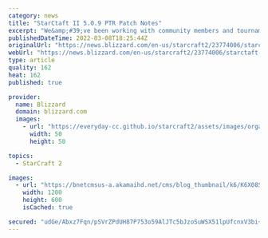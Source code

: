 ```yaml
---
category: news
title: "StarCtaft II 5.0.9 PTR Patch Notes"
excerpt: "We&amp;#39;ve been working with community members and tournament organizers to put together a Balance Patch. You can check it out on the PTR now!"
publishedDateTime: 2022-03-08T18:25:44Z
originalUrl: "https://news.blizzard.com/en-us/starcraft2/23774006/starctaft-ii-5-0-9-ptr-patch-notes"
webUrl: "https://news.blizzard.com/en-us/starcraft2/23774006/starctaft-ii-5-0-9-ptr-patch-notes"
type: article
quality: 162
heat: 162
published: true

provider:
  name: Blizzard
  domain: blizzard.com
  images:
    - url: "https://everyday-cc.github.io/starcraft2/assets/images/organizations/blizzard.com-50x50.jpg"
      width: 50
      height: 50

topics:
  - StarCraft 2

images:
  - url: "https://bnetcmsus-a.akamaihd.net/cms/blog_thumbnail/k6/K6X08SHQEVJ61519841731768.JPG"
    width: 1200
    height: 600
    isCached: true

secured: "udGe/Abxz7Fqn/pSVrZPdUH87P753o59AlJTc5bJzoSuWSX51lpUfcnxV3bi+GNIUrSWqFHvdKrvd4C5oIN1kljPPQE+yd4ccMfAGdduWHTQfNIyLMhoHF98gorR2F4yo545Hb9CMXS7G/IE53W2qc3kzyNFdPLWmOpd+DfkrHJl2A5mqUnDscUhVxpWDhzoezamV3RyYlN3ZX0HhLz4dLIngk1CapUaSmomSZ0Bnzo68OszQoGyG8jEN6TlcTem6rvx9eph/ml8pGYZRLx7Y67IsROfdkRbzyK63441B1MzvtnnVWen68wSolk41kcNqsi9FwACYzDFuaTdyKcdufBKcfPkKySrSggdMscEqgw=;mVgjeCR9K100gq+0TdYcSA=="
---
```


